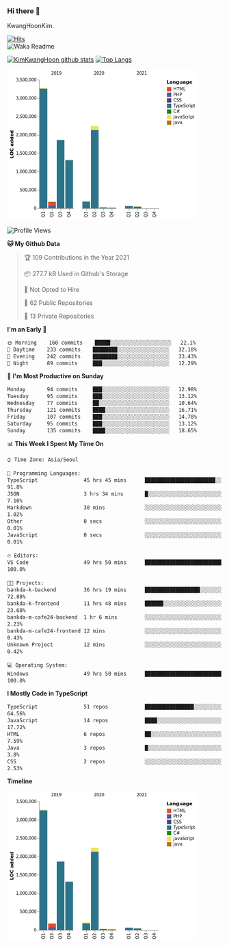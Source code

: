 ### Hi there 👋

KwangHoonKim.

[![Hits](https://hits.seeyoufarm.com/api/count/incr/badge.svg?url=https%3A%2F%2Fgithub.com%2Frhkdgns95)](https://hits.seeyoufarm.com)  
![Waka Readme](https://github.com/rhkdgns95/rhkdgns95/workflows/Waka%20Readme/badge.svg)

[![KimKwangHoon github stats](https://github-readme-stats.vercel.app/api?username=rhkdgns95&show_icons=true)](https://github.com/rhkdgns95/github-readme-stats)   [![Top Langs](https://github-readme-stats.vercel.app/api/top-langs/?username=rhkdgns95&layout=compact)](https://github.com/rhkdgns95/github-readme-stats)   


![Chart not found](https://raw.githubusercontent.com/rhkdgns95/rhkdgns95/master/charts/bar_graph.png) 



<!--START_SECTION:waka-->
![Profile Views](http://img.shields.io/badge/Profile%20Views-56-blue)

**🐱 My Github Data** 

> 🏆 109 Contributions in the Year 2021
 > 
> 📦 277.7 kB Used in Github's Storage 
 > 
> 🚫 Not Opted to Hire
 > 
> 📜 62 Public Repositories 
 > 
> 🔑 13 Private Repositories  
 > 
**I'm an Early 🐤** 

```text
🌞 Morning    160 commits    █████░░░░░░░░░░░░░░░░░░░░   22.1% 
🌆 Daytime    233 commits    ████████░░░░░░░░░░░░░░░░░   32.18% 
🌃 Evening    242 commits    ████████░░░░░░░░░░░░░░░░░   33.43% 
🌙 Night      89 commits     ███░░░░░░░░░░░░░░░░░░░░░░   12.29%

```
📅 **I'm Most Productive on Sunday** 

```text
Monday       94 commits     ███░░░░░░░░░░░░░░░░░░░░░░   12.98% 
Tuesday      95 commits     ███░░░░░░░░░░░░░░░░░░░░░░   13.12% 
Wednesday    77 commits     ██░░░░░░░░░░░░░░░░░░░░░░░   10.64% 
Thursday     121 commits    ████░░░░░░░░░░░░░░░░░░░░░   16.71% 
Friday       107 commits    ███░░░░░░░░░░░░░░░░░░░░░░   14.78% 
Saturday     95 commits     ███░░░░░░░░░░░░░░░░░░░░░░   13.12% 
Sunday       135 commits    ████░░░░░░░░░░░░░░░░░░░░░   18.65%

```


📊 **This Week I Spent My Time On** 

```text
⌚︎ Time Zone: Asia/Seoul

💬 Programming Languages: 
TypeScript               45 hrs 45 mins      ███████████████████████░░   91.8% 
JSON                     3 hrs 34 mins       █░░░░░░░░░░░░░░░░░░░░░░░░   7.16% 
Markdown                 30 mins             ░░░░░░░░░░░░░░░░░░░░░░░░░   1.02% 
Other                    0 secs              ░░░░░░░░░░░░░░░░░░░░░░░░░   0.01% 
JavaScript               0 secs              ░░░░░░░░░░░░░░░░░░░░░░░░░   0.01%

🔥 Editors: 
VS Code                  49 hrs 50 mins      █████████████████████████   100.0%

🐱‍💻 Projects: 
bankda-k-backend         36 hrs 19 mins      ██████████████████░░░░░░░   72.88% 
bankda-k-frontend        11 hrs 48 mins      ██████░░░░░░░░░░░░░░░░░░░   23.68% 
bankda-m-cafe24-backend  1 hr 6 mins         ░░░░░░░░░░░░░░░░░░░░░░░░░   2.23% 
bankda-m-cafe24-frontend 12 mins             ░░░░░░░░░░░░░░░░░░░░░░░░░   0.43% 
Unknown Project          12 mins             ░░░░░░░░░░░░░░░░░░░░░░░░░   0.42%

💻 Operating System: 
Windows                  49 hrs 50 mins      █████████████████████████   100.0%

```

**I Mostly Code in TypeScript** 

```text
TypeScript               51 repos            ████████████████░░░░░░░░░   64.56% 
JavaScript               14 repos            ████░░░░░░░░░░░░░░░░░░░░░   17.72% 
HTML                     6 repos             ██░░░░░░░░░░░░░░░░░░░░░░░   7.59% 
Java                     3 repos             █░░░░░░░░░░░░░░░░░░░░░░░░   3.8% 
CSS                      2 repos             ░░░░░░░░░░░░░░░░░░░░░░░░░   2.53%

```


**Timeline**

![Chart not found](https://raw.githubusercontent.com/rhkdgns95/rhkdgns95/master/charts/bar_graph.png) 


<!--END_SECTION:waka-->
